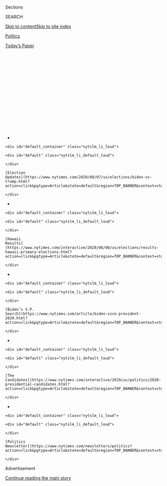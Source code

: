 <div id="app">

<div>

<div>

<div>

<div class="NYTAppHideMasthead css-1q2w90k e1suatyy0">

<div class="section css-ui9rw0 e1suatyy2">

<div class="css-eph4ug er09x8g0">

<div class="css-6n7j50">

</div>

<span class="css-1dv1kvn">Sections</span>

<div class="css-10488qs">

<span class="css-1dv1kvn">SEARCH</span>

</div>

[Skip to content](#site-content)[Skip to site index](#site-index)

</div>

<div id="masthead-section-label" class="css-1wr3we4 eaxe0e00">

[Politics](https://www.nytimes.com/section/politics)

</div>

<div class="css-10698na e1huz5gh0">

</div>

</div>

<div id="masthead-bar-one" class="section hasLinks css-15hmgas e1csuq9d3">

<div class="css-uqyvli e1csuq9d0">

</div>

<div class="css-1uqjmks e1csuq9d1">

</div>

<div class="css-9e9ivx">

[](https://myaccount.nytimes.com/auth/login?response_type=cookie&client_id=vi)

</div>

<div class="css-1bvtpon e1csuq9d2">

[Today’s Paper](https://www.nytimes.com/section/todayspaper)

</div>

</div>

</div>

</div>

<div data-aria-hidden="false">

<div id="site-content" role="main">

<div>

<div class="css-1aor85t" style="opacity:0.000000001;z-index:-1;visibility:hidden">

<div class="css-1hqnpie">

<div class="css-epjblv">

<span class="css-17xtcya">[Politics](/section/politics)</span><span class="css-x15j1o">|</span><span class="css-fwqvlz">More
Than Just a Tweet: Trump’s Campaign to Undercut Democracy</span>

</div>

<div class="css-k008qs">

<div class="css-1iwv8en">

<span class="css-18z7m18"></span>

<div>

</div>

</div>

<span class="css-1n6z4y">https://nyti.ms/3jZcMgf</span>

<div class="css-1705lsu">

<div class="css-4xjgmj">

<div class="css-4skfbu" role="toolbar" data-aria-label="Social Media Share buttons, Save button, and Comments Panel with current comment count" data-testid="share-tools">

  - 
  - 
  - 
  - 
    
    <div class="css-6n7j50">
    
    </div>

  - 
  - 

</div>

</div>

</div>

</div>

</div>

</div>

<div id="NYT_TOP_BANNER_REGION" class="css-13pd83m">

<div>

<div id="styln-elections-notifications-menu" class="section interactive-content interactive-size-medium css-1edisqu">

<div class="css-17ih8de interactive-body">

<div class="nytslm_innerContainer" data-aria-live="polite">

<div class="nytslm_title">

</div>

  - 
    
    <div id="default_container" class="nytslm_li_loud">
    
    <div id="default" class="nytslm_li_default_loud">
    
    </div>
    
    [Election
    Updates](https://www.nytimes.com/2020/08/07/us/elections/biden-vs-trump.html?action=click&pgtype=Article&state=default&region=TOP_BANNER&context=storylines_menu)
    
    </div>

  - 
    
    <div id="default_container" class="nytslm_li_loud">
    
    <div id="default" class="nytslm_li_default_loud">
    
    </div>
    
    [Hawaii
    Results](https://www.nytimes.com/interactive/2020/08/08/us/elections/results-hawaii-primary-elections.html?action=click&pgtype=Article&state=default&region=TOP_BANNER&context=storylines_menu)
    
    </div>

  - 
    
    <div id="default_container" class="nytslm_li_loud">
    
    <div id="default" class="nytslm_li_default_loud">
    
    </div>
    
    [Biden’s V.P.
    Search](https://www.nytimes.com/article/biden-vice-president-2020.html?action=click&pgtype=Article&state=default&region=TOP_BANNER&context=storylines_menu)
    
    </div>

  - 
    
    <div id="default_container" class="nytslm_li_loud">
    
    <div id="default" class="nytslm_li_default_loud">
    
    </div>
    
    [The
    Candidates](https://www.nytimes.com/interactive/2019/us/politics/2020-presidential-candidates.html?action=click&pgtype=Article&state=default&region=TOP_BANNER&context=storylines_menu)
    
    </div>

  - 
    
    <div id="default_container" class="nytslm_li_loud">
    
    <div id="default" class="nytslm_li_default_loud">
    
    </div>
    
    [Politics
    Newsletter](https://www.nytimes.com/newsletters/politics?action=click&pgtype=Article&state=default&region=TOP_BANNER&context=storylines_menu)
    
    </div>

</div>

</div>

</div>

</div>

</div>

<div id="top-wrapper" class="css-1sy8kpn">

<div id="top-slug" class="css-l9onyx">

Advertisement

</div>

[Continue reading the main story](#after-top)

<div class="ad top-wrapper" style="text-align:center;height:100%;display:block;min-height:250px">

<div id="top" class="place-ad" data-position="top" data-size-key="top">

</div>

</div>

<div id="after-top">

</div>

</div>

<div>

<div id="sponsor-wrapper" class="css-1hyfx7x">

<div id="sponsor-slug" class="css-19vbshk">

Supported by

</div>

[Continue reading the main story](#after-sponsor)

<div id="sponsor" class="ad sponsor-wrapper" style="text-align:center;height:100%;display:block">

</div>

<div id="after-sponsor">

</div>

</div>

<div class="css-186x18t">

News Analysis

</div>

<div class="css-1vkm6nb ehdk2mb0">

# More Than Just a Tweet: Trump’s Campaign to Undercut Democracy

</div>

Floating the idea of delaying the election was the latest step in the
president’s running effort to discredit the election, risking long-term
damage to public trust in the system.

<div class="css-79elbk" data-testid="photoviewer-wrapper">

<div class="css-z3e15g" data-testid="photoviewer-wrapper-hidden">

</div>

<div class="css-1a48zt4 ehw59r15" data-testid="photoviewer-children">

![<span class="css-16f3y1r e13ogyst0" data-aria-hidden="true">President
Trump floated the idea of delaying the election in a tweet on Thursday,
risking the erosion of the most important ingredient in a democracy —
the belief by most Americans that the election results will be
fundamentally
fair.</span><span class="css-cnj6d5 e1z0qqy90" itemprop="copyrightHolder"><span class="css-1ly73wi e1tej78p0">Credit...</span><span><span>Doug
Mills/The New York
Times</span></span></span>](https://static01.nyt.com/images/2020/07/31/us/31dc-trump-democracy/merlin_175135440_b6103548-fa0a-42e6-b8b4-8c47aa78ae3b-articleLarge.jpg?quality=75&auto=webp&disable=upscale)

</div>

</div>

<div class="css-18e8msd">

<div class="css-vp77d3 epjyd6m0">

<div class="css-hus3qt ey68jwv0" data-aria-hidden="true">

[![Peter
Baker](https://static01.nyt.com/images/2018/06/13/multimedia/peter-baker/peter-baker-thumbLarge-v2.png
"Peter Baker")](https://www.nytimes.com/by/peter-baker)

</div>

<div class="css-1baulvz">

By [<span class="css-1baulvz last-byline" itemprop="name">Peter
Baker</span>](https://www.nytimes.com/by/peter-baker)

</div>

</div>

  - July 31, 2020

  - 
    
    <div class="css-4xjgmj">
    
    <div class="css-d8bdto" role="toolbar" data-aria-label="Social Media Share buttons, Save button, and Comments Panel with current comment count" data-testid="share-tools">
    
      - 
      - 
      - 
      - 
        
        <div class="css-6n7j50">
        
        </div>
    
      - 
      - 
    
    </div>
    
    </div>

</div>

</div>

<div class="section meteredContent css-1r7ky0e" name="articleBody" itemprop="articleBody">

<div class="css-1fanzo5 StoryBodyCompanionColumn">

<div class="css-53u6y8">

Nothing in the Constitution gives President Trump [the power to delay
the November
election](https://www.nytimes.com/2020/07/30/us/politics/trump-postpone-election.html?action=click&module=Top%20Stories&pgtype=Homepage),
and even fellow [Republicans dismissed it out of
hand](https://www.nytimes.com/2020/07/30/us/politics/trump-delay-2020-election.html?action=click&module=Top%20Stories&pgtype=Homepage)
when he broached it on Thursday. But that was not the point. With a
possible defeat looming, the point was to tell Americans that they
should not trust their own democracy.

The idea of putting off the vote was the culmination of months of
discrediting an election that polls suggest Mr. Trump is currently
losing by a wide margin. He has repeatedly predicted [“RIGGED
ELECTIONS”](https://twitter.com/realDonaldTrump/status/1256366878873792512)
and a [“substantially
fraudulent”](https://twitter.com/realDonaldTrump/status/1265255835124539392?s=20)
vote and [“the most corrupt election in the history of our
country,”](https://www.nytimes.com/2020/06/23/us/politics/trump-arizona.html)
all based on false, unfounded or exaggerated claims.

It is the kind of language resonant of conspiracy theorists, cranks and
defeated candidates, not an incumbent living in the White House. Never
before has a sitting president of the United States sought to undermine
public faith in the election system the way Mr. Trump has. He has
[refused to commit to respecting the
results](https://www.nytimes.com/aponline/2020/07/19/us/politics/ap-us-trump.html)
and, even after his election-delay trial balloon was panned by
Republican allies, he raised the specter on Thursday evening of months
of lawsuits challenging the outcome.

Mr. Trump has put on the line not merely the outcome of this fall’s
contest but the credibility of the system as a whole, according to even
scholars and operatives normally sympathetic to the president. Just
floating the possibility of postponing a presidential election, an idea
anathema in America and reminiscent of authoritarian countries without
the rule of law, risks eroding the most important ingredient in a
democracy — the belief by most Americans that, whatever its manifest
flaws, the election result will be fundamentally fair.

</div>

</div>

<div class="css-1fanzo5 StoryBodyCompanionColumn">

<div class="css-53u6y8">

“It undermines the faith of the public in our electoral process,” said
[Jonathan
Turley](https://www.nytimes.com/2019/12/04/us/politics/jonathan-turley.html),
a George Washington University law professor who testified on Mr.
Trump’s side last year during the House impeachment hearings. “Any
constitutional system is ultimately held together by a leap of faith.
Citizens must trust the process if you want them to yield to it. What
the president is doing is seeding distrust about the legitimacy of even
the holding of the election.”

[Michael J.
Gerhardt](https://www.nytimes.com/2019/12/04/us/politics/michael-gerhardt.html),
a constitutional scholar at the University of North Carolina who
testified on the other side in those hearings, said Mr. Trump’s
statements were part of a pattern of disdain for the norms that have
defined the United States for generations.

“In the long term, I think there’s going to be a lot of institutional
damage,” he said, “and the rule of law is going to be undermined to a
very large extent.”

<div id="NYT_MAIN_CONTENT_1_REGION" class="css-9tf9ac">

<div>

<div id="styln-nfldraft-updates-block" class="section interactive-content interactive-size-medium css-1ftcdic">

<div class="css-17ih8de interactive-body">

</div>

</div>

</div>

</div>

Even some of Mr. Trump’s own current and former advisers see his attacks
on the election system as a reflection of fear that he may lose and as a
transparent effort to create a narrative to explain that away. Sam
Nunberg, an adviser on Mr. Trump’s 2016 campaign, said the president was
“trying to get ahead of a potential loss” by blaming it on external
factors like the coronavirus.

“What President Trump does not seem to understand is that unlike past
experiences where he was able to frame a defeat as a win, there is no
spin for losing a re-election as an incumbent president and taking down
the Republican Party with him,” Mr. Nunberg said. “Despite what he may
believe, even the overwhelming majority of the president’s supporters
are not interested in this claptrap.”

</div>

</div>

<div class="css-1fanzo5 StoryBodyCompanionColumn">

<div class="css-53u6y8">

He added: “Republican voters and conservative media will ultimately feel
that if you cannot beat Joe Biden, you do not deserve another term.”

As recently as April, a Republican National Committee official said
former Vice President Joseph R. Biden Jr. was [“off his
rocker”](https://twitter.com/SteveGuest/status/1253796935011651587) to
suggest that Mr. Trump [might seek to “kick back the election
somehow.”](https://www.nytimes.com/2020/04/24/us/politics/joseph-biden-trump-election.html?smid=tw-share)
But in fact, Mr. Trump has a long history of sowing doubt in election
results that do not go the way he wants them to go.

When he appeared to be losing to Hillary Clinton in 2016, he repeatedly
suggested that the election was being rigged and [would not commit to
accepting the
results](https://www.nytimes.com/2016/10/20/us/politics/presidential-debate.html)
— until he won, that is. And even after winning the Electoral College,
he insisted that [he had actually won the popular
vote](https://www.nytimes.com/2016/11/27/us/politics/trump-adviser-steps-up-searing-attack-on-romney.html),
too, because three million illegal immigrants had supposedly voted for
Mrs. Clinton, a claim seemingly made up out of thin air and one for
which [his own commission found no
evidence](https://www.nytimes.com/2018/01/03/us/politics/trump-voter-fraud-commission.html).

In 2020 alone, Mr. Trump has already made public comments, posted
Twitter messages or reposted others suggesting election fraud 91 times,
according to data [compiled for The New
Yorker](https://www.newyorker.com/news/letter-from-trumps-washington/trump-is-the-election-crisis-he-is-warning-about)
by Factba.se, a service that collects and analyzes data on his
presidency. Going back to 2012, [Factba.se](https://factba.se/) counted
713 instances when Mr. Trump cited vote fraud, spiking especially in
2016 and 2018 before elections in which he had a stake.

Some of Mr. Trump’s allies have said that he has justifiable reasons to
raise concerns about widespread mail-in voting being employed in light
of the coronavirus pandemic, even though there is a long history of its
use without evidence of widespread fraud. And they accuse the Democrats
of being the ones unwilling to accept election results when they lose,
pointing to the yearslong effort to investigate Russian interference in
the 2016 campaign and any ties to Mr. Trump’s organization.

In [an interview last year with CBS
News](https://www.cbsnews.com/video/hillary-clinton-trump-knows-hes-an-illegitimate-president/#x),
Mrs. Clinton made clear that she considered Mr. Trump’s election shady.
“I believe he knows he’s an illegitimate president,” she said.

She is hardly the only defeated candidate to see injustice in her loss.
Going back to the early days of the republic, questions have been raised
about the legitimacy of presidential victories from those on the losing
side.

</div>

</div>

<div class="css-1fanzo5 StoryBodyCompanionColumn">

<div class="css-53u6y8">

Andrew Jackson, who won the popular vote and had the most Electoral
College votes in 1824 but not a majority in a four-way race, ended up
losing to John Quincy Adams when the House decided the matter. Jackson
spent the next four years accusing Adams of a making a “corrupt bargain”
to secure the support of the third-place candidate, Henry Clay, in
exchange for appointment as secretary of state. Jackson got his revenge
by beating Adams in an 1828 rematch.

Likewise, Democrats complained when Rutherford B. Hayes won in a
disputed election in 1876, calling him Rutherfraud B. Hayes and His
Fraudulency. Republicans suspected that John F. Kennedy beat Richard M.
Nixon in 1960 thanks to vote fraud in Texas and Illinois, and many
Democrats never accepted George W. Bush’s victory over Al Gore in 2000
after the Florida recount was halted by the Supreme Court.

But the complaints do not typically come from the Oval Office,
especially before an election has even been held. And no sitting
president has made a serious effort to delay his own re-election, not
even Abraham Lincoln in 1864 during the Civil War or Franklin D.
Roosevelt in 1944 during World War II. Elections were held as scheduled
during the pandemics of 1918 and 1968, as well.

Ronald C. White, a prominent Lincoln biographer, noted that the 16th
president did not try to postpone the election even though he thought he
was likely to lose. Instead, he made it possible for soldiers in the
field to cast their ballots, recognizing that they might support their
former general, George B. McClellan, who was his Democratic challenger.

“Even as the pandemic, economic collapse and racial protests have Trump
calling himself a wartime president, the real wartime president,
Lincoln, determined that the election of 1864 must go forward as a sign
that the Union would go forward,” Mr. White said.

Jill Lepore, a Harvard University professor and the author of [“These
Truths: A History of the United
States,”](https://www.nytimes.com/2018/09/14/books/review/jill-lepore-these-truths.html)
said presidents bear a responsibility to foster faith in democracy.

“Far from undermining public confidence in the democracy over which he
presides, it is the obligation of every president to cultivate that
confidence by guaranteeing voting rights, by condemning foreign
interference in American political campaigns, by promoting free, safe
and secure elections, and by abiding by their outcome,” she said.

</div>

</div>

<div class="css-1fanzo5 StoryBodyCompanionColumn">

<div class="css-53u6y8">

Mr. Trump has for years been drawn to leaders of other countries who did
not share that view, especially autocrats like Presidents Vladimir V.
Putin of Russia, Recep Tayyip Erdogan of Turkey and Xi Jinping of China.
He has expressed admiration for their leadership and envy that in their
systems they can be decisive without bureaucratic or political
impediments while avoiding criticism of their crackdowns on internal
dissent.

For Americans who have made it their mission to encourage free and fair
elections in countries like those and elsewhere, Mr. Trump’s suggestion
to delay the November vote and his drumbeat of criticism leading up to
it sounded like what they confront abroad, not at home.

“I have never seen such an effort to sow distrust in our elections,”
said Michael J. Abramowitz, the president of Freedom House, a
nonpartisan organization that promotes democracy around the world. “We
are used to seeing this kind of behavior from authoritarians around the
globe, but it is particularly disturbing coming from the president of
the United States.”

</div>

</div>

<div>

</div>

</div>

<div>

</div>

<div>

</div>

<div id="NYT_BELOW_MAIN_CONTENT_REGION">

<div>

<div id="STLYN_guide_v1_STYLN_guide_a" class="section css-l08pwh interactive-content interactive-size-medium">

<div class="css-17ih8de interactive-body">

<div class="g-story g-freebird g-max-limit" data-preview-slug="styln-scroll-guide">

</div>

<div id="g-electionguide-id" class="g-electionguide">

<div class="g-electionguide-container">

<div class="g-electionguide-wrapper">

<div class="g-electionguide-logo">

</div>

# Our 2020 Election Guide

Updated Aug. 8, 2020

  - 
    
    -----
    
    ## The Latest
    
      - With 160 lawsuits filed over voting rules and President Trump's
        baseless claims of fraud, Election Day in America [could become
        Election
        Month](https://www.nytimes.com/2020/08/08/us/politics/voting-nov-3-election.html?action=click&pgtype=Article&state=default&region=BELOW_MAIN_CONTENT&context=storylines_guide).

  - 
    
    -----
    
    ## Biden’s V.P. Search
    
      - [Here are 13
        women](https://www.nytimes.com/article/biden-vice-president-2020.html?action=click&pgtype=Article&state=default&region=BELOW_MAIN_CONTENT&context=storylines_guide)
        who have been under consideration to be Joe Biden’s running
        mate, and why each might be chosen — and might not be.

  - 
    
    -----
    
    ## Keep Up With Our Coverage
    
      - Get an
        [email](https://www.nytimes.com/newsletters/politics?action=click&pgtype=Article&state=default&region=BELOW_MAIN_CONTENT&context=storylines_guide)
        recapping the day’s news
    
    <!-- end list -->
    
      - Download our mobile app on
        [iOS](https://apps.apple.com/us/app/nytimes/id284862083?ls=1&mat_click_id=5c79ae7455014fd1bd66b5610c05b8f2-20191112-16948&referrer=mat_click_id%3D5c79ae7455014fd1bd66b5610c05b8f2-20191112-16948%26link_click_id%3D722930677036718082)
        and
        [Android](http://a.localytics.com/android?id=com.nytimes.android&referrer=utm_source%3Dother_nyt_mobile_web%26utm_medium%3DWeb%2520page%26utm_term%3DGeneral%2520Mobile%2520Page%26utm_campaign%3DNYT%2520Mobile%2520General%2520Page)
        and turn on Breaking News and Politics alerts

</div>

</div>

</div>

</div>

</div>

</div>

</div>

<div>

</div>

<div>

<div id="bottom-wrapper" class="css-1ede5it">

<div id="bottom-slug" class="css-l9onyx">

Advertisement

</div>

[Continue reading the main story](#after-bottom)

<div id="bottom" class="ad bottom-wrapper" style="text-align:center;height:100%;display:block;min-height:90px">

</div>

<div id="after-bottom">

</div>

</div>

</div>

</div>

</div>

## Site Index

<div>

</div>

## Site Information Navigation

  - [© <span>2020</span> <span>The New York Times
    Company</span>](https://help.nytimes.com/hc/en-us/articles/115014792127-Copyright-notice)

<!-- end list -->

  - [NYTCo](https://www.nytco.com/)
  - [Contact
    Us](https://help.nytimes.com/hc/en-us/articles/115015385887-Contact-Us)
  - [Work with us](https://www.nytco.com/careers/)
  - [Advertise](https://nytmediakit.com/)
  - [T Brand Studio](http://www.tbrandstudio.com/)
  - [Your Ad
    Choices](https://www.nytimes.com/privacy/cookie-policy#how-do-i-manage-trackers)
  - [Privacy](https://www.nytimes.com/privacy)
  - [Terms of
    Service](https://help.nytimes.com/hc/en-us/articles/115014893428-Terms-of-service)
  - [Terms of
    Sale](https://help.nytimes.com/hc/en-us/articles/115014893968-Terms-of-sale)
  - [Site Map](https://spiderbites.nytimes.com)
  - [Help](https://help.nytimes.com/hc/en-us)
  - [Subscriptions](https://www.nytimes.com/subscription?campaignId=37WXW)

</div>

</div>

</div>

</div>
